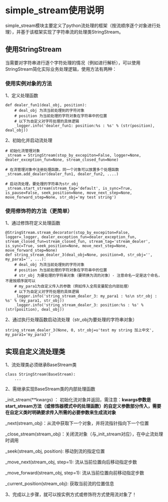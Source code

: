 # simple_stream使用说明

simple_stream模块主要定义了python流处理的框架（按流顺序逐个对象进行处理），并基于该框架实现了字符串流的处理类StringStream。



## 使用StringStream

当需要对字符串进行逐个字符处理的情况（例如进行解析），可以使用StringStream简化实际业务处理逻辑，使用方法有两种：

### 使用实例对象的方法

1、定义处理函数

```
def dealer_fun1(deal_obj, position):
	# deal_obj 为流当前处理到的字符对象
	# position 为当前处理的字符对象在字符串中的位置
	# 以下为自定义对字符处理的具体逻辑
    _logger.info('dealer_fun1: position:%s : %s' % (str(position), deal_obj))
```

2、初始化并启动流处理

```
# 初始化流管理对象
_stream = StringStream(stop_by_excepiton=False, logger=None, dealer_exception_fun=None, stream_closed_fun=None)

# 在流管理对象中注册处理函数，同一个对象可以放置多个处理函数
_stream.add_dealer(dealer_fun1, dealer_fun2, ....)

# 启动流处理，要处理的字符串为str_obj
_stream.start_stream(stream_tag='default', is_sync=True, is_pause=False, seek_position=None, move_next_step=None, move_forward_step=None, str_obj='my test string')
```



### 使用修饰符的方法（更简单）

1、通过修饰符定义处理函数

```
@StringStream.stream_decorator(stop_by_excepiton=False, logger=_logger, dealer_exception_fun=dealer_exception_fun, stream_closed_fun=stream_closed_fun, stream_tag='stream_dealer', is_sync=True, seek_position=None, move_next_step=None, move_forward_step=None)
def string_stream_dealer_3(deal_obj=None, position=0, str_obj='', my_para1='', ...):
    # deal_obj 为流当前处理到的字符对象
	# position 为当前处理的字符对象在字符串中的位置
	# str_obj 为要处理的字符串对象（要转换为流的对象）- 注意命名一定是这个命名，不是按顺序就可以
	# my_para1为自定义传入的参数（例如传入全局变量配合内部处理）
	# 以下为自定义对字符处理的具体逻辑
    _logger.info('string_stream_dealer_3: my_para1 : %s\n str_obj : %s' % (my_para1, str_obj))
    _logger.info('string_stream_dealer_3: position:%s : %s' % (str(position), deal_obj))
```



2、通过执行处理函数启动流处理（str_obj为要处理的字符串对象）

```
string_stream_dealer_3(None, 0, str_obj=u'test my string 加上中文', my_para1='my_para3')
```



## 实现自定义流处理类

1、流处理类必须继承BaseStream类

```
class StringStream(BaseStream):
	...
```



2、需继承实现BaseStream类的内部处理函数

_init_stream(\*\*kwargs) ： 初始化流对象并返回，需注意：**kwargs参数是start_stream方法（或修饰器模式中的处理函数）的自定义参数部分传入，需要在自定义类时明确要求传入所需的必要参数来生成流对象**

\_next(stream_obj)：从流中获取下一个对象，并将流指针指向下一个位置

\_close_stream(stream_obj)：关闭流对象（与_init_stream对应），在中止流处理时调用

\_seek(stream_obj, position):  移动到流的指定位置

\_move_next(stream_obj, step=1): 流从当前位置向后移动指定步数

\_move_forward(stream_obj, step=1): 流从当前位置向前移动指定步数

\_current_position(stream_obj):  获取当前流的位置信息



3、完成以上步骤，就可以按实例方式或修饰符方式使用流对象了！



